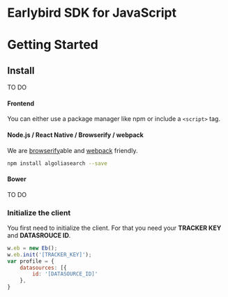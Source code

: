 # Earlybird SDK for JavaScript

# Getting Started

## Install
TO DO
#### Frontend

You can either use a package manager like npm or include a `<script>` tag.

#### Node.js / React Native / Browserify / webpack

We are [browserify](http://browserify.org/)able and [webpack](http://webpack.github.io/) friendly.

```sh
npm install algoliasearch --save
```

#### Bower

TO DO

### Initialize the client

You first need to initialize the client. For that you need your **TRACKER KEY** and **DATASROUCE ID**.

```js
w.eb = new Eb();
w.eb.init('[TRACKER_KEY]');
var profile = {
    datasources: [{
        id: '[DATASOURCE_ID]'
    },
}
```
